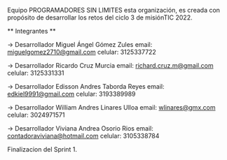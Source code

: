 Equipo PROGRAMADORES SIN LIMITES 
esta organización, es creada con propósito de desarrollar los retos del ciclo 3 de misiónTIC 2022.

** Integrantes **

-> Desarrollador 
Miguel Ángel Gómez Zules 
email: miguelgomez2710@gmail.com
celular: 3125337722


-> Desarrollador 
Ricardo  Cruz  Murcia 
email: richard.cruz.m@gmail.com
celular: 3125331331


-> Desarrollador 
Edisson Andres Taborda Reyes
email: edkiel9991@gmail.com
celular: 3193389989


-> Desarrollador 
William Andres Linares Ulloa
email: wlinares@gmx.com
celular: 3024971571


-> Desarrollador 
Viviana Andrea Osorio Rios
email: contadoraviviana@hotmail.com
celular: 3105338784

Finalizacion del Sprint 1.